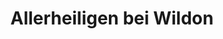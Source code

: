 ---
title: Allerheiligen bei Wildon
url: /allerheiligen-bei-wildon/
latitude: 46.913
longitude: 15.551
---